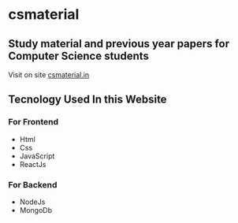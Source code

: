 # csmaterial

## Study material and previous year papers for Computer Science students 

Visit on site [csmaterial.in](https://www.csmaterial.in/)


## Tecnology Used In this Website
### For Frontend            
- Html 
- Css 
- JavaScript 
- ReactJs

 ### For Backend                            
 - NodeJs                           
 - MongoDb

